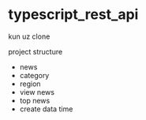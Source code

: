 # typescript_rest_api
kun uz clone

project structure
- news
- category
- region
- view news
- top news
- create data time